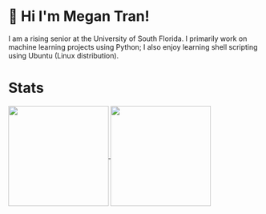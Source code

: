 # 👋 Hi I'm Megan Tran!

I am a rising senior at the University of South Florida. I primarily work on machine learning projects using Python; I also enjoy learning shell scripting using Ubuntu (Linux distribution).

# Stats

<a href="https://github.com/Sonicdaheghod/github-readme-stats">
  <img height=200 align="center" src="https://github-readme-stats.vercel.app/api?username=Sonicdaheghod&show_icons=true&theme=tokyonight&hide_rank=True" />
</a>
<a href="https://github.com/Sonicdaheghod/convoychat">
  <img height=200 align="center" src="https://github-readme-stats.vercel.app/api/top-langs/?username=Sonicdaheghod&theme=tokyonight&hide_progress=true&layout=compact&langs_count=8&card_width=320" />
</a>

<!--
**Sonicdaheghod/Sonicdaheghod** is a ✨ _special_ ✨ repository because its `README.md` (this file) appears on your GitHub profile.

Here are some ideas to get you started:

- 🔭 I’m currently working on ...
- 🌱 I’m currently learning ...
- 👯 I’m looking to collaborate on ...
- 🤔 I’m looking for help with ...
- 💬 Ask me about ...
- 📫 How to reach me: ...
- 😄 Pronouns: ...
- ⚡ Fun fact: ...
-->
